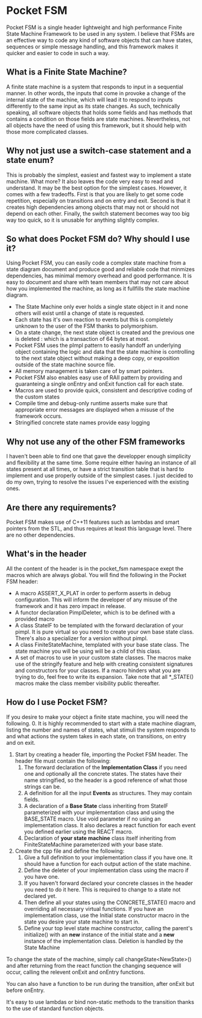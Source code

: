 # Pocket FSM

Pocket FSM is a single header lightweight and high performance Finite State Machine Framework to be used in any system. I believe that FSMs are an effective way to code any kind of software objects that can have states, sequences or simple message handling, and this framework makes it quicker and easier to code in such a way.

## What is a Finite State Machine?

A finite state machine is a system that responds to input in a sequential manner. In other words, the inputs that come in provoke a change of the internal state of the machine, which will lead it to respond to inputs differently to the same input as its state changes. As such, technically speaking, all software objects that holds some fields and has methods that contains a condition on those fields are state machines. Nevertheless, not all objects have the need of using this framework, but it should help with those more complicated classes.

## Why not just use a switch-case statement and a state enum?

This is probably the simplest, easiest and fastest way to implement a state machine. What more? It also leaves the code very easy to read and understand. It may be the best option for the simplest cases. However, it comes with a few tradeoffs. First is that you are likely to get some code repetition, especially on transitions and on entry and exit. Second is that it creates high dependencies among objects that may not or should not depend on each other. Finally, the switch statement becomes way too big way too quick, so it is unusable for anything slightly complex.

## So what does Pocket FSM do? Why should I use it?

Using Pocket FSM, you can easily code a complex state machine from a state diagram document and produce good and reliable code that minmizes dependencies, has minimal memory overhead and good performance. It is easy to document and share with team members that may not care about how you implemented the machine, as long as it fullfills the state machine diagram.

* The State Machine only ever holds a single state object in it and none others will exist until a change of state is requested.
* Each state has it's own reaction to events but this is completely unknown to the user of the FSM thanks to polymorphism.
* On a state change, the next state object is created and the previous one is deleted : which is a transaction of 64 bytes at most.
* Pocket FSM uses the pImpl pattern to easily handoff an underlying object containing the logic and data that the state machine is controlling to the next state object without making a deep copy, or exposition outside of the state machine source file.
* All memory management is taken care of by smart pointers.
* Pocket FSM also enables easy use of RAII pattern by providing and guaranteing a single onEntry and onExit function call for each state.
* Macros are used to provide quick, consistent and descriptive coding of the custom states
* Compile time and debug-only runtime asserts make sure that appropriate error messages are displayed when a misuse of the framework occurs.
* Stringified concrete state names provide easy logging

## Why not use any of the other FSM frameworks

I haven't been able to find one that gave the developper enough simplicity and flexibility at the same time. Some require either having an instance of all states present at all times, or have a strict transition table that is hard to implement and use properly outside of the simplest cases. I just decided to do my own, trying to resolve the issues I've experienced with the existing ones.

## Are there any requirements?

Pocket FSM makes use of C++11 features such as lambdas and smart pointers from the STL, and thus requires at least this language level. There are no other dependencies.

## What's in the header

All the content of the header is in the pocket_fsm namespace exept the macros which are always global. You will find the following in the Pocket FSM header:
* A macro ASSERT_X_PLAT in order to perform asserts in debug configuration. This will inform the developer of any misuse of the framework and it has zero impact in release.
* A functor declaration PimplDeleter, which is to be defined with a provided macro
* A class StateIF to be templated with the forward declaration of your pimpl. It is pure virtual so you need to create your own base state class. There's also a specializer for a version without pimpl.
* A class FiniteStateMachine, templated with your base state class. The state machine you will be using will be a child of this class.
* A set of macros to use in your custom state classes. The macros make use of the stringify feature and help with creating consistent signatures and constructors for your classes. If a macro hinders what you are trying to do, feel free to write its expansion. Take note that all *_STATE() macros make the class member visibility public thereafter.

## How do I use Pocket FSM?

If you desire to make your object a finite state machine, you will need the following.
0. It is highly recommended to start with a state machine diagram, listing the number and names of states, what stimuli the system responds to and what actions the system takes in each state, on transitions, on entry and on exit.
1. Start by creating a header file, importing the Pocket FSM header. The header file must contain the following:
    1. The forward declaration of the **Implementation Class** if you need one and optionally all the concrete states. The states have their name stringified, so the header is a good reference of what those strings can be.
    2. A definition for all the input **Events** as structures. They may contain fields.
    3. A declaration of a **Base State** class inheriting from StateIF parameterized with your implementation class and using the BASE_STATE macro. Use void parameter if no using an implementation class. It also declares a react function for each event you defined earlier using the REACT macro.
	4. Declaration of **your state machine** class itself inheriting from FiniteStateMachine parameterized with your base state.
2. Create the cpp file and define the following:
    1. Give a full definition to your implementation class if you have one. It should have a function for each output action of the state machine.
    2. Define the deleter of your implementation class using the macro if you have one.
    3. If you haven't forward declared your concrete classes in the header you need to do it here. This is required to change to a state not declared yet.
    4. Then define all your states using the CONCRETE_STATE() macro and overriding all necessary virtual functions. If you have an implementation class, use the Initial state constructor macro in the state you desire your state machine to start in.
    5. Define your top level state machine constructor, calling the parent's initialize() with an **new** instance of the initial state and a **new** instance of the implementation class. Deletion is handled by the State Machine

To change the state of the machine, simply call changeState\<NewState\>() and after returning from the react function the changing sequence will occur, calling the relevent onExit and onEntry functions.

You can also have a function to be run during the transition, after onExit but before onEntry.

It's easy to use lambdas or bind non-static methods to the transition thanks to the use of standard function objects.
